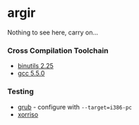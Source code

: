 # argir

Nothing to see here, carry on...

### Cross Compilation Toolchain

- [binutils 2.25](https://ftp.gnu.org/gnu/binutils/binutils-2.25.tar.gz)
- [gcc 5.5.0](https://ftp.gnu.org/gnu/gcc/gcc-5.5.0/gcc-5.5.0.tar.gz)

### Testing

- [grub](https://ftp.gnu.org/gnu/grub/grub-2.02.tar.gz) - configure with `--target=i386-pc`
- [xorriso](https://www.gnu.org/software/xorriso/xorriso-1.4.8.tar.gz)

